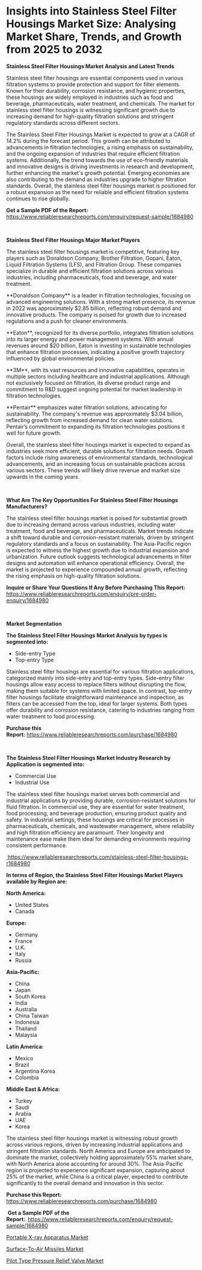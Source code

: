 <p><h1>Insights into Stainless Steel Filter Housings Market Size: Analysing Market Share, Trends, and Growth from 2025 to 2032</h1></p><p><strong>Stainless Steel Filter Housings Market Analysis and Latest Trends</strong></p>
<p><p>Stainless steel filter housings are essential components used in various filtration systems to provide protection and support for filter elements. Known for their durability, corrosion resistance, and hygienic properties, these housings are widely employed in industries such as food and beverage, pharmaceuticals, water treatment, and chemicals. The market for stainless steel filter housings is witnessing significant growth due to increasing demand for high-quality filtration solutions and stringent regulatory standards across different sectors.</p><p>The Stainless Steel Filter Housings Market is expected to grow at a CAGR of 14.2% during the forecast period. This growth can be attributed to advancements in filtration technologies, a rising emphasis on sustainability, and the ongoing expansion of industries that require efficient filtration systems. Additionally, the trend towards the use of eco-friendly materials and innovative designs is driving investments in research and development, further enhancing the market's growth potential. Emerging economies are also contributing to the demand as industries upgrade to higher filtration standards. Overall, the stainless steel filter housings market is positioned for a robust expansion as the need for reliable and efficient filtration systems continues to rise globally.</p></p>
<p><strong>Get a Sample PDF of the Report:&nbsp;</strong> <a href="https://www.reliableresearchreports.com/enquiry/request-sample/1684980?utm_campaign=2098&utm_medium=2&utm_source=Github&utm_content=ia&utm_term=28022025&utm_id=stainless-steel-filter-housings">https://www.reliableresearchreports.com/enquiry/request-sample/1684980</a></p>
<p>&nbsp;</p>
<p><strong>Stainless Steel Filter Housings Major Market Players</strong></p>
<p><p>The stainless steel filter housings market is competitive, featuring key players such as Donaldson Company, Brother Filtration, Gopani, Eaton, Liquid Filtration Systems (LFS), and Filtration Group. These companies specialize in durable and efficient filtration solutions across various industries, including pharmaceuticals, food and beverage, and water treatment.</p><p>**Donaldson Company** is a leader in filtration technologies, focusing on advanced engineering solutions. With a strong market presence, its revenue in 2022 was approximately $2.85 billion, reflecting robust demand and innovative products. The company is poised for growth due to increased regulations and a push for cleaner environments.</p><p>**Eaton**, recognized for its diverse portfolio, integrates filtration solutions into its larger energy and power management systems. With annual revenues around $20 billion, Eaton is investing in sustainable technologies that enhance filtration processes, indicating a positive growth trajectory influenced by global environmental policies.</p><p>**3M**, with its vast resources and innovative capabilities, operates in multiple sectors including healthcare and industrial applications. Although not exclusively focused on filtration, its diverse product range and commitment to R&D suggest ongoing potential for market leadership in filtration technologies. </p><p>**Pentair** emphasizes water filtration solutions, advocating for sustainability. The company's revenue was approximately $3.04 billion, reflecting growth from increased demand for clean water solutions. Pentair’s commitment to expanding its filtration technologies positions it well for future growth.</p><p>Overall, the stainless steel filter housings market is expected to expand as industries seek more efficient, durable solutions for filtration needs. Growth factors include rising awareness of environmental standards, technological advancements, and an increasing focus on sustainable practices across various sectors. These trends will likely drive revenue and market size upwards in the coming years.</p></p>
<p>&nbsp;</p>
<p><strong>What Are The Key Opportunities For Stainless Steel Filter Housings Manufacturers?</strong></p>
<p><p>The stainless steel filter housings market is poised for substantial growth due to increasing demand across various industries, including water treatment, food and beverage, and pharmaceuticals. Market trends indicate a shift toward durable and corrosion-resistant materials, driven by stringent regulatory standards and a focus on sustainability. The Asia-Pacific region is expected to witness the highest growth due to industrial expansion and urbanization. Future outlook suggests technological advancements in filter designs and automation will enhance operational efficiency. Overall, the market is projected to experience compounded annual growth, reflecting the rising emphasis on high-quality filtration solutions.</p></p>
<p><strong>Inquire or Share Your Questions If Any Before Purchasing This Report:</strong> <a href="https://www.reliableresearchreports.com/enquiry/pre-order-enquiry/1684980?utm_campaign=2098&utm_medium=2&utm_source=Github&utm_content=ia&utm_term=28022025&utm_id=stainless-steel-filter-housings">https://www.reliableresearchreports.com/enquiry/pre-order-enquiry/1684980</a></p>
<p>&nbsp;</p>
<p><strong>Market Segmentation</strong></p>
<p><strong>The Stainless Steel Filter Housings Market Analysis by types is segmented into:</strong></p>
<p><ul><li>Side-entry Type</li><li>Top-entry Type</li></ul></p>
<p><p>Stainless steel filter housings are essential for various filtration applications, categorized mainly into side-entry and top-entry types. Side-entry filter housings allow easy access to replace filters without disrupting the flow, making them suitable for systems with limited space. In contrast, top-entry filter housings facilitate straightforward maintenance and inspection, as filters can be accessed from the top, ideal for larger systems. Both types offer durability and corrosion resistance, catering to industries ranging from water treatment to food processing.</p></p>
<p><strong>Purchase this Report:&nbsp;</strong><a href="https://www.reliableresearchreports.com/purchase/1684980?utm_campaign=2098&utm_medium=2&utm_source=Github&utm_content=ia&utm_term=28022025&utm_id=stainless-steel-filter-housings">https://www.reliableresearchreports.com/purchase/1684980</a></p>
<p>&nbsp;</p>
<p><strong>The Stainless Steel Filter Housings Market Industry Research by Application is segmented into:</strong></p>
<p><ul><li>Commercial Use</li><li>Industrial Use</li></ul></p>
<p><p>The stainless steel filter housings market serves both commercial and industrial applications by providing durable, corrosion-resistant solutions for fluid filtration. In commercial use, they are essential for water treatment, food processing, and beverage production, ensuring product quality and safety. In industrial settings, these housings are critical for processes in pharmaceuticals, chemicals, and wastewater management, where reliability and high filtration efficiency are paramount. Their longevity and maintenance ease make them ideal for demanding environments requiring consistent performance.</p></p>
<p><a href="https://www.reliableresearchreports.com/stainless-steel-filter-housings-r1684980?utm_campaign=2098&utm_medium=2&utm_source=Github&utm_content=ia&utm_term=28022025&utm_id=stainless-steel-filter-housings">&nbsp;https://www.reliableresearchreports.com/stainless-steel-filter-housings-r1684980</a></p>
<p><strong>In terms of Region, the Stainless Steel Filter Housings Market Players available by Region are:</strong></p>
<p>
    <p> <strong> North America: </strong>
        <ul>
            <li>United States</li>
            <li>Canada</li>
        </ul>
        </p> 
    <p> <strong> Europe: </strong>
        <ul>
            <li>Germany</li>
            <li>France</li>
            <li>U.K.</li>
            <li>Italy</li>
            <li>Russia</li>
        </ul>
        </p> 
    <p> <strong> Asia-Pacific: </strong>
        <ul>
            <li>China</li>
            <li>Japan</li>
            <li>South Korea</li>
            <li>India</li>
            <li>Australia</li>
            <li>China Taiwan</li>
            <li>Indonesia</li>
            <li>Thailand</li>
            <li>Malaysia</li>
        </ul>
        </p> 
    <p> <strong> Latin America: </strong>
        <ul>
            <li>Mexico</li>
            <li>Brazil</li>
            <li>Argentina Korea</li>
            <li>Colombia</li>
        </ul>
        </p> 
    <p> <strong> Middle East & Africa: </strong>
        <ul>
            <li>Turkey</li>
            <li>Saudi</li>
            <li>Arabia</li>
            <li>UAE</li>
            <li>Korea</li>
        </ul>
    </p>
    </p>
<p><p>The stainless steel filter housings market is witnessing robust growth across various regions, driven by increasing industrial applications and stringent filtration standards. North America and Europe are anticipated to dominate the market, collectively holding approximately 55% market share, with North America alone accounting for around 30%. The Asia-Pacific region is projected to experience significant expansion, capturing about 25% of the market, while China is a critical player, expected to contribute significantly to the overall demand and innovation in this sector.</p></p>
<p><strong>Purchase this Report: </strong><a href="https://www.reliableresearchreports.com/purchase/1684980?utm_campaign=2098&utm_medium=2&utm_source=Github&utm_content=ia&utm_term=28022025&utm_id=stainless-steel-filter-housings">https://www.reliableresearchreports.com/purchase/1684980</a></p>
<p>&nbsp;<strong>Get a Sample PDF of the Report:&nbsp;&nbsp;</strong><a href="https://www.reliableresearchreports.com/enquiry/request-sample/1684980?utm_campaign=2098&utm_medium=2&utm_source=Github&utm_content=ia&utm_term=28022025&utm_id=stainless-steel-filter-housings">https://www.reliableresearchreports.com/enquiry/request-sample/1684980</a></p>
<p><strong></strong></p>
<p><p><a href="https://github.com/bolalfredia7777/Market-Research-Report-List-1/blob/main/portable-x-ray-apparatus-market.md?utm_campaign=2098&utm_medium=2&utm_source=Github&utm_content=ia&utm_term=28022025&utm_id=stainless-steel-filter-housings">Portable X-ray Apparatus Market</a></p><p><a href="https://github.com/ravenecashe/Market-Research-Report-List-1/blob/main/surface-to-air-missiles-market.md?utm_campaign=2098&utm_medium=2&utm_source=Github&utm_content=ia&utm_term=28022025&utm_id=stainless-steel-filter-housings">Surface-To-Air Missiles Market</a></p><p><a href="https://github.com/ccreola81/Market-Research-Report-List-1/blob/main/pilot-type-pressure-relief-valve-market.md?utm_campaign=2098&utm_medium=2&utm_source=Github&utm_content=ia&utm_term=28022025&utm_id=stainless-steel-filter-housings">Pilot Type Pressure Relief Valve Market</a></p></p>